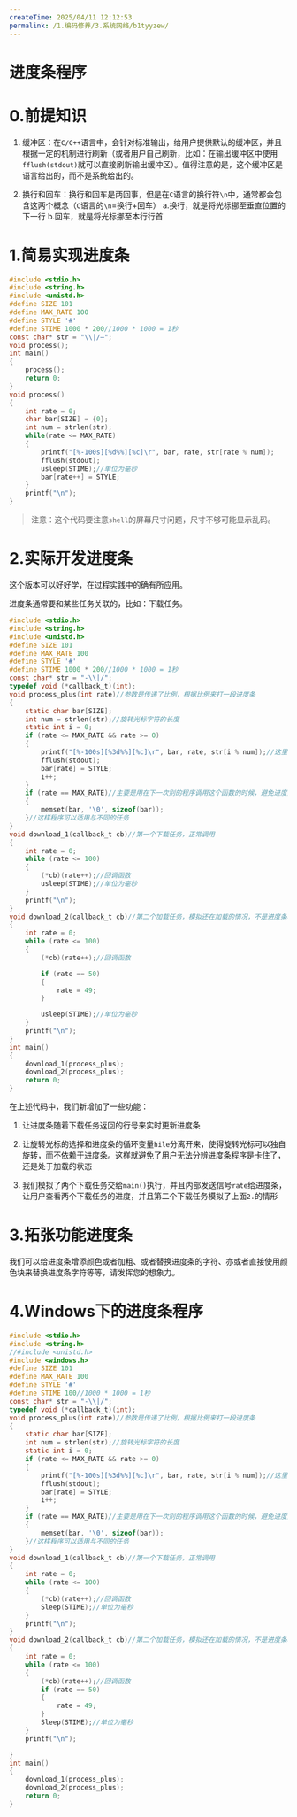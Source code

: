 ```yaml
---
createTime: 2025/04/11 12:12:53
permalink: /1.编码修养/3.系统网络/b1tyyzew/
---
```


# 进度条程序

# 0.前提知识

1. 缓冲区：在`C/C++`语言中，会针对标准输出，给用户提供默认的缓冲区，并且根据一定的机制进行刷新（或者用户自己刷新，比如：在输出缓冲区中使用`fflush(stdout)`就可以直接刷新输出缓冲区）。值得注意的是，这个缓冲区是语言给出的，而不是系统给出的。

2. 换行和回车：换行和回车是两回事，但是在`C`语言的换行符`\n`中，通常都会包含这两个概念（`C`语言的`\n`=换行+回车）
   a.换行，就是将光标挪至垂直位置的下一行
   b.回车，就是将光标挪至本行行首

# 1.简易实现进度条

```c
#include <stdio.h>
#include <string.h>
#include <unistd.h>
#define SIZE 101
#define MAX_RATE 100
#define STYLE '#'
#define STIME 1000 * 200//1000 * 1000 = 1秒
const char* str = "\\|/—";
void process();
int main()
{
    process();
    return 0;
}
void process()
{
    int rate = 0;
    char bar[SIZE] = {0};
    int num = strlen(str);
    while(rate <= MAX_RATE)
    {
        printf("[%-100s][%d%%][%c]\r", bar, rate, str[rate % num]);
        fflush(stdout);
        usleep(STIME);//单位为毫秒
        bar[rate++] = STYLE;
    }
    printf("\n");
}
```

> 注意：这个代码要注意`shell`的屏幕尺寸问题，尺寸不够可能显示乱码。

# 2.实际开发进度条

这个版本可以好好学，在过程实践中的确有所应用。

进度条通常要和某些任务关联的，比如：下载任务。

```c
#include <stdio.h>
#include <string.h>
#include <unistd.h>
#define SIZE 101
#define MAX_RATE 100
#define STYLE '#'
#define STIME 1000 * 200//1000 * 1000 = 1秒
const char* str = "-\\|/";
typedef void (*callback_t)(int);
void process_plus(int rate)//参数是传递了比例，根据比例来打一段进度条
{
    static char bar[SIZE];
    int num = strlen(str);//旋转光标字符的长度
    static int i = 0;
    if (rate <= MAX_RATE && rate >= 0)
    {
        printf("[%-100s][%3d%%][%c]\r", bar, rate, str[i % num]);//这里换成i是为了让旋转光标能够运作，不受进度条控制，可以让用户职别这个进度条究竟是卡住了还是仍在加载
        fflush(stdout);
        bar[rate] = STYLE;
        i++;
    }
    if (rate == MAX_RATE)//主要是用在下一次别的程序调用这个函数的时候，避免进度条数组中还有#
    {
        memset(bar, '\0', sizeof(bar));
    }//这样程序可以适用与不同的任务
}
void download_1(callback_t cb)//第一个下载任务，正常调用
{
    int rate = 0;
    while (rate <= 100)
    {
        (*cb)(rate++);//回调函数
        usleep(STIME);//单位为毫秒
    }
    printf("\n");
}
void download_2(callback_t cb)//第二个加载任务，模拟还在加载的情况，不是进度条程序卡住
{
    int rate = 0;
    while (rate <= 100)
    {
        (*cb)(rate++);//回调函数

        if (rate == 50)
        {
            rate = 49;
        }

        usleep(STIME);//单位为毫秒
    }
    printf("\n");
}
int main()
{
    download_1(process_plus);
    download_2(process_plus);
    return 0;
}
```

在上述代码中，我们新增加了一些功能：

1. 让进度条随着下载任务返回的行号来实时更新进度条

2. 让旋转光标的选择和进度条的循环变量`hile`分离开来，使得旋转光标可以独自旋转，而不依赖于进度条。这样就避免了用户无法分辨进度条程序是卡住了，还是处于加载的状态

3. 我们模拟了两个下载任务交给`main()`执行，并且内部发送信号`rate`给进度条，让用户查看两个下载任务的进度，并且第二个下载任务模拟了上面`2.`的情形

# 3.拓张功能进度条

我们可以给进度条增添颜色或者加粗、或者替换进度条的字符、亦或者直接使用颜色块来替换进度条字符等等，请发挥您的想象力。

# 4.Windows下的进度条程序

```c
#include <stdio.h>
#include <string.h>
//#include <unistd.h>
#include <windows.h>
#define SIZE 101
#define MAX_RATE 100
#define STYLE '#'
#define STIME 100//1000 * 1000 = 1秒
const char* str = "-\\|/";
typedef void (*callback_t)(int);
void process_plus(int rate)//参数是传递了比例，根据比例来打一段进度条
{
    static char bar[SIZE];
    int num = strlen(str);//旋转光标字符的长度
    static int i = 0;
    if (rate <= MAX_RATE && rate >= 0)
    {
        printf("[%-100s][%3d%%][%c]\r", bar, rate, str[i % num]);//这里换成i是为了让旋转光标能够运作，不受进度条控制，可以让用户职别这个进度条究竟是卡住了还是仍在加载
        fflush(stdout);
        bar[rate] = STYLE;
        i++;
    }
    if (rate == MAX_RATE)//主要是用在下一次别的程序调用这个函数的时候，避免进度条数组中还有#
    {
        memset(bar, '\0', sizeof(bar));
    }//这样程序可以适用与不同的任务
}
void download_1(callback_t cb)//第一个下载任务，正常调用
{
    int rate = 0;
    while (rate <= 100)
    {
        (*cb)(rate++);//回调函数
        Sleep(STIME);//单位为毫秒
    }
    printf("\n");
}
void download_2(callback_t cb)//第二个加载任务，模拟还在加载的情况，不是进度条程序卡住
{
    int rate = 0;
    while (rate <= 100)
    {
        (*cb)(rate++);//回调函数
        if (rate == 50)
        {
            rate = 49;
        }
        Sleep(STIME);//单位为毫秒
    }
    printf("\n");

}
int main()
{
    download_1(process_plus);
    download_2(process_plus);
    return 0;
}
```
